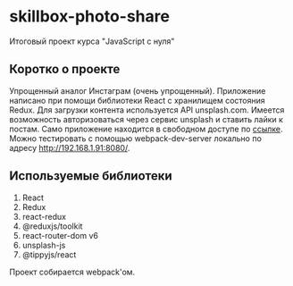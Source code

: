 # skillbox-photo-share
Итоговый проект курса "JavaScript с нуля"
## Коротко о проекте
Упрощенный аналог Инстаграм (очень упрощенный). Приложение написано при помощи библиотеки React с хранилищем состояния Redux. Для загрузки контента используется API unsplash.com. Имеется возможность авторизоваться через сервис unsplash и ставить лайки к постам. Само приложение находится в свободном доступе по [ссылке](http://c977396f.beget.tech/feed). Можно тестировать с помощью webpack-dev-server локально по адресу http://192.168.1.91:8080/. 
## Используемые библиотеки
1. React
2. Redux
3. react-redux
4. @reduxjs/toolkit
5. react-router-dom v6
6. unsplash-js
7. @tippyjs/react

Проект собирается webpack'ом.
